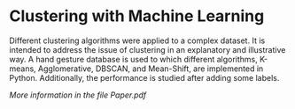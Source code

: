 # Clustering with Machine Learning

Different clustering algorithms were applied to a complex dataset. It is intended to address the issue of clustering in an explanatory and illustrative way. A hand gesture database is used to which different algorithms, K-means, Agglomerative, DBSCAN, and Mean-Shift, are implemented in Python. Additionally, the performance is studied after adding some labels.

*More information in the file Paper.pdf*
